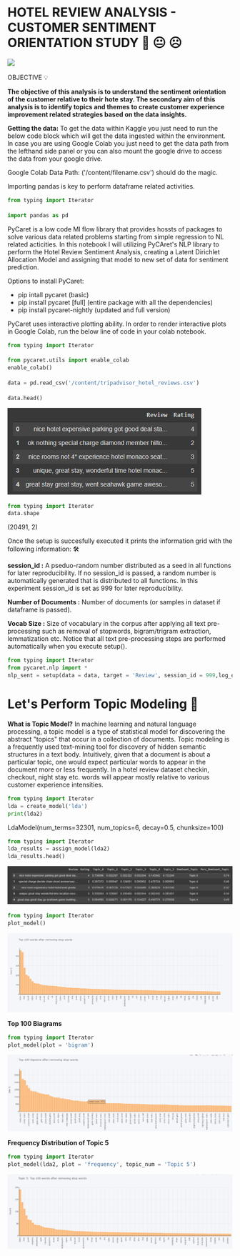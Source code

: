 # HOTEL REVIEW ANALYSIS - CUSTOMER SENTIMENT ORIENTATION STUDY 🙂 😐 ☹️
![](https://images.pexels.com/photos/60217/pexels-photo-60217.jpeg?auto=compress&cs=tinysrgb&dpr=1&w=500)

OBJECTIVE 💡

**The objective of this analysis is to understand the sentiment orientation of the customer relative to their hote stay. The secondary aim of this analysis is to identify topics and themes to create customer experience improvement related strategies based on the data insights.**

**Getting the data:**
To get the data within Kaggle you just need to run the below code block which will get the data ingested within the environment. In case you are using Google Colab you just need to get the data path from the lefthand side panel or you can also mount the google drive to access the data from your google drive. 

Google Colab Data Path: ('/content/filename.csv') should do the magic.

Importing pandas is key to perform dataframe related activities.

```python
from typing import Iterator

import pandas as pd
```
PyCaret is a low code Ml flow library that provides hossts of packages to solve various data related problems starting from simple regression to NL related acticities. In this notebook I will utilizing PyCAret's NLP library to perform the Hotel Review Sentiment Analysis, creating a Latent Dirichlet Allocation Model and assigning that model to new set of data for sentiment prediction. 

Options to install PyCaret:
* pip intall pycaret (basic)
* pip install pycaret [full] (entire package with all the dependencies)
* pip install pycaret-nightly (updated and full version)

PyCaret uses interactive plotting ability. In order to render interactive plots in Google Colab, run the below line of code in your colab notebook.

```python
from typing import Iterator

from pycaret.utils import enable_colab 
enable_colab()

data = pd.read_csv('/content/tripadvisor_hotel_reviews.csv')

data.head()
```
![](https://github.com/skappal7/NLP/blob/main/Image/1%20Table.PNG?auto=compress&cs=tinysrgb&dpr=1&w=500)

```python
from typing import Iterator
data.shape
```
(20491, 2)

 Once the setup is succesfully executed it prints the information grid with the following information: 🛠️

**session_id :** A pseduo-random number distributed as a seed in all functions for later reproducibility. If no session_id is passed, a random number is automatically generated that is distributed to all functions. In this experiment session_id is set as 999 for later reproducibility.

**Number of Documents :** Number of documents (or samples in dataset if dataframe is passed).

**Vocab Size :** Size of vocabulary in the corpus after applying all text pre-processing such as removal of stopwords, bigram/trigram extraction, lemmatization etc.
Notice that all text pre-processing steps are performed automatically when you execute setup().
```python
from typing import Iterator
from pycaret.nlp import *
nlp_sent = setup(data = data, target = 'Review', session_id = 999,log_experiment = True, experiment_name = 'HotRev1')
```
# Let's Perform Topic Modeling 🎯

**What is Topic Model?** 
In machine learning and natural language processing, a topic model is a type of statistical model for discovering the abstract "topics" that occur in a collection of documents. Topic modeling is a frequently used text-mining tool for discovery of hidden semantic structures in a text body. Intuitively, given that a document is about a particular topic, one would expect particular words to appear in the document more or less frequently. In a hotel review dataset checkin, checkout, night stay etc. words will appear mostly relative to various customer experience intensities.

```python
from typing import Iterator
lda = create_model('lda')
print(lda2)
```
LdaModel(num_terms=32301, num_topics=6, decay=0.5, chunksize=100)

```python
from typing import Iterator
lda_results = assign_model(lda2)
lda_results.head()
```
![](https://github.com/skappal7/NLP/blob/main/Image/1%20Table%202.PNG?auto=compress&cs=tinysrgb&dpr=1&w=500)

```python
from typing import Iterator
plot_model()
```
![](https://github.com/skappal7/NLP/blob/main/Image/1%20top%20100%20Words.png?auto=compress&cs=tinysrgb&dpr=1&w=500)

**Top 100 Biagrams**
```python
from typing import Iterator
plot_model(plot = 'bigram')
```
![](https://github.com/skappal7/NLP/blob/main/Image/2%20top%20100%20Bigrams.PNG?auto=compress&cs=tinysrgb&dpr=1&w=500)

**Frequency Distribution of Topic 5**
```python
from typing import Iterator
plot_model(lda2, plot = 'frequency', topic_num = 'Topic 5')
```
![](https://github.com/skappal7/NLP/blob/main/Image/3%20top%20100%20Post%20Remmoving%20Stop%20Words.PNG?auto=compress&cs=tinysrgb&dpr=1&w=500)

